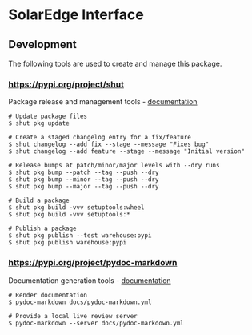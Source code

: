 # SolarEdge Interface

## Development
The following tools are used to create and manage this package.

### https://pypi.org/project/shut
Package release and management tools - [documentation](https://github.com/NiklasRosenstein/shut/blob/develop/docs/docs/index.md)
```shell script
# Update package files
$ shut pkg update

# Create a staged changelog entry for a fix/feature
$ shut changelog --add fix --stage --message "Fixes bug"
$ shut changelog --add feature --stage --message "Initial version"

# Release bumps at patch/minor/major levels with --dry runs
$ shut pkg bump --patch --tag --push --dry
$ shut pkg bump --minor --tag --push --dry
$ shut pkg bump --major --tag --push --dry

# Build a package
$ shut pkg build -vvv setuptools:wheel
$ shut pkg build -vvv setuptools:*

# Publish a package
$ shut pkg publish --test warehouse:pypi
$ shut pkg publish warehouse:pypi
```

### https://pypi.org/project/pydoc-markdown
Documentation generation tools - [documentation](https://pydoc-markdown.readthedocs.io/en/latest/)
```shell script
# Render documentation
$ pydoc-markdown docs/pydoc-markdown.yml 

# Provide a local live review server 
$ pydoc-markdown --server docs/pydoc-markdown.yml
```
